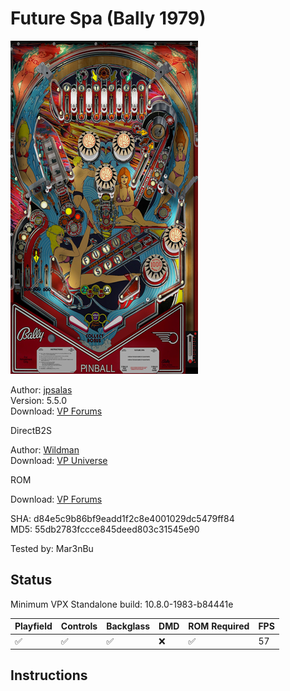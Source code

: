 # Future Spa (Bally 1979)

![Table Preview](../../images/vpx-futurespa.png)

Author: [jpsalas](https://www.vpforums.org/index.php?showuser=277)  
Version: 5.5.0  
Download: [VP Forums](https://www.vpforums.org/index.php?s=3d4ebfb2462744f6ffd97dbd571fe844&app=downloads&showfile=13112)

DirectB2S

Author: [Wildman](https://vpuniverse.com/profile/5-wildman/)  
Download: [VP Universe](https://vpuniverse.com/files/file/2156-future-spabally-1979/)

ROM

Download: [VP Forums](https://www.vpforums.org/index.php?app=downloads&showfile=690)

SHA: d84e5c9b86bf9eadd1f2c8e4001029dc5479ff84  
MD5: 55db2783fccce845deed803c31545e90

Tested by: Mar3nBu

## Status 

Minimum VPX Standalone build: 10.8.0-1983-b84441e

| Playfield | Controls | Backglass | DMD | ROM Required | FPS | 
|-----------|----------|-----------|-----|--------------|-----|
| :white_check_mark: | :white_check_mark: | :white_check_mark: | :x: | :white_check_mark: | 57 |

## Instructions


